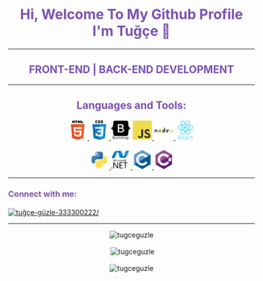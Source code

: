 <h1 align=center style="color:#7952B3">Hi, Welcome To My Github Profile I'm Tuğçe &#128587</h1>

-----
<h2 align=center style="color:#7952B3">FRONT-END | BACK-END DEVELOPMENT</h2>

-----
<h2 align=center style="color:#7952B3">Languages and Tools:</h2>

<div align=center>
<a href="https://www.w3.org/html/" target="_blank" rel="noreferrer"> <img src="https://raw.githubusercontent.com/devicons/devicon/master/icons/html5/html5-original-wordmark.svg" alt="html5" width="40" height="40"/> </a> 
<a href="https://www.w3schools.com/css/" target="_blank" rel="noreferrer"> <img src="https://raw.githubusercontent.com/devicons/devicon/master/icons/css3/css3-original-wordmark.svg" alt="css3" width="40" height="40"/> </a>
<a href="https://getbootstrap.com" target="_blank" rel="noreferrer"> <img src="https://raw.githubusercontent.com/devicons/devicon/master/icons/bootstrap/bootstrap-plain-wordmark.svg" alt="bootstrap" width="40" height="40"/></a> 
<a href="https://developer.mozilla.org/en-US/docs/Web/JavaScript" target="_blank" rel="noreferrer"> <img src="https://raw.githubusercontent.com/devicons/devicon/master/icons/javascript/javascript-original.svg" alt="javascript" width="40" height="40"/> </a> 
<a href="https://nodejs.org" target="_blank" rel="noreferrer"> <img src="https://raw.githubusercontent.com/devicons/devicon/master/icons/nodejs/nodejs-original-wordmark.svg" alt="nodejs" width="40" height="40"/> </a>  
<a href="https://reactjs.org/" target="_blank" rel="noreferrer"> <img src="https://raw.githubusercontent.com/devicons/devicon/master/icons/react/react-original-wordmark.svg" alt="react" width="40" height="40"/> </a>
</div>
<br>
<div align=center>
<a href="https://www.python.org" target="_blank" rel="noreferrer"> <img src="https://raw.githubusercontent.com/devicons/devicon/master/icons/python/python-original.svg" alt="python" width="40" height="40"/> </a> 
<a href="https://dotnet.microsoft.com/" target="_blank" rel="noreferrer"> <img src="https://raw.githubusercontent.com/devicons/devicon/master/icons/dot-net/dot-net-original-wordmark.svg" alt="dotnet" width="40" height="40"/> </a> 
<a href="https://www.cprogramming.com/" target="_blank" rel="noreferrer"> <img src="https://raw.githubusercontent.com/devicons/devicon/master/icons/c/c-original.svg" alt="c" width="40" height="40"/> </a> 
<a href="https://www.w3schools.com/cs/" target="_blank" rel="noreferrer"> <img src="https://raw.githubusercontent.com/devicons/devicon/master/icons/csharp/csharp-original.svg" alt="csharp" width="40" height="40"/> </a>
</div>

------
<h3 align="left" style="color:#7952B3">Connect with me:</h3>
<p align="left">
<a href="https://linkedin.com/in/tuğçe-güzle-333300222/" target="blank"><img align="center" src="https://raw.githubusercontent.com/rahuldkjain/github-profile-readme-generator/master/src/images/icons/Social/linked-in-alt.svg" alt="tuğçe-güzle-333300222/" height="30" width="40" /></a>
</p>

------

<div align=center><img src="https://github-readme-stats.vercel.app/api/top-langs?username=tugceguzle&show_icons=true&locale=en&layout=compact" alt="tugceguzle" /></div>
<br>

<div align=center>&nbsp;<img src="https://github-readme-stats.vercel.app/api?username=tugceguzle&show_icons=true&locale=en" alt="tugceguzle" /></div>
<br>
<div align=center><img src="https://github-readme-streak-stats.herokuapp.com/?user=tugceguzle&" alt="tugceguzle" /></div>
<br>
